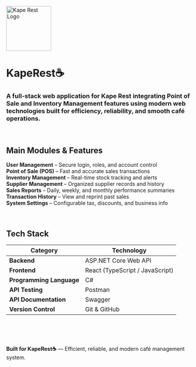 <p align="left">
  <img src="https://github.com/Jesc06/Images-Sources/blob/main/kape%20logo.png" width="120" alt="Kape Rest Logo">
</p>

<h1 align="left">KapeRest☕</h1>
<h3 align="left">
  A full-stack web application for <b>Kape Rest</b> integrating Point of Sale and Inventory Management features using modern web technologies built for efficiency, reliability, and smooth café operations.
</h3>

<br>


<div align="left">



## Main Modules & Features

**User Management** – Secure login, roles, and account control  
**Point of Sale (POS)** – Fast and accurate sales transactions  
**Inventory Management** – Real-time stock tracking and alerts  
**Supplier Management** – Organized supplier records and history  
**Sales Reports** – Daily, weekly, and monthly performance summaries  
**Transaction History** – View and reprint past sales  
**System Settings** – Configurable tax, discounts, and business info  


<br>

## Tech Stack

| Category | Technology |
|-----------|-------------|
| **Backend** | ASP.NET Core Web API |
| **Frontend** | React (TypeScript / JavaScript) |
| **Programming Language** | C# |
| **API Testing** | Postman |
| **API Documentation** | Swagger |
| **Version Control** | Git & GitHub |




<br>
<br>
<br>

<p align="left">
  <b>Built for KapeRest☕</b> — Efficient, reliable, and modern café management system.
</p>

</div>
